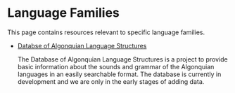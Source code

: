 # Language Families

This page contains resources relevant to specific language families.

* [Databse of Algonquian Language Structures](https://alglang.net/)

  The Database of Algonquian Language Structures is a project to provide basic information about the sounds and grammar of the Algonquian languages in an easily searchable format. The database is currently in development and we are only in the early stages of adding data.
